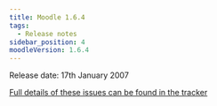 ```yaml
---
title: Moodle 1.6.4
tags:
  - Release notes
sidebar_position: 4
moodleVersion: 1.6.4
---
```

Release date: 17th January 2007

[Full details of these issues can be found in the tracker](http://moodle.atlassian.net/secure/ReleaseNote.jspa?projectId=10011&styleName=Html&version=10150)
